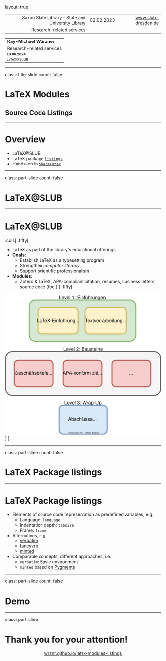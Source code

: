 layout: true

<div class="my-header"></div>

<div class="my-footer">
  <table>
    <tr>
      <td style="text-align:right">Saxon State Library – State and University Library</td>
      <td>02.02.2023</td>
      <td style="text-align:right"><a href="https://www.slub-dresden.de/">www.slub-dresden.de</a></td>
    </tr>
    <tr>
      <td style="text-align:right">Research-related services</td>
      <td />
    </tr>
  </table>
</div>

<div class="my-title-footer">
  <table>
    <tr>
      <td style="text-align:left"><b>Kay-Michael Würzner</b></td>
    </tr>
    <tr>
      <td style="text-align:left">Research-related services</td>
    </tr>
    <tr>
      <td style="font-size:8pt"><b>13.06.2024</b></td>
    </tr>
    <tr>
      <td style="font-size:8pt">LaTeX@SLUB</td>
    </tr>
  </table>
</div>

---

class: title-slide
count: false

# LaTeX Modules
## Source Code Listings

---

# Overview

- LaTeX@SLUB
- LaTeX package [`listings`](https://ctan.org/pkg/listings)
- Hands-on in [`ShareLatex`](https://tex.zih.tu-dresden.de/)

---

class: part-slide
count: false

# LaTeX@SLUB

---

# LaTeX@SLUB

.cols[
.fifty[
- LaTeX as part of the library's educational offerings
- **Goals:**
  + Establish LaTeX as a typesetting program
  + Strengthen *computer literacy*
  + Support scientific professionalism
- **Modules:**
  + Zotero & LaTeX, APA-compliant citation, resumes, business letters, source code (tbc.)
]
.fifty[
<img src="img/program.svg">
]
]

---

class: part-slide
count: false

# LaTeX Package listings

---

# LaTeX Package listings

- Elements of source code representation as predefined variables, e.g.
  + Language: `language`
  + Indentation depth: `tabsize`
  + Frame: `frame`
- Alternatives, e.g.
  + [verbatim](http://www.weinelt.de/latex/verbatim.html)
  + [fancyvrb](https://ctan.org/pkg/fancyvrb)
  + [minted](https://ctan.org/pkg/minted)
- Comparable concepts, different approaches, i.e.
  + `verbatim`: Basic environment
  + `minted` based on [Pygments](https://pygments.org/)

---

class: part-slide
count: false

# Demo

---

class: part-slide

# Thank you for your attention!

<center>
<a href="https://wrznr.github.io/latex-modules-listings/#1">wrznr.github.io/latex-modules-listings</a>
</center>
